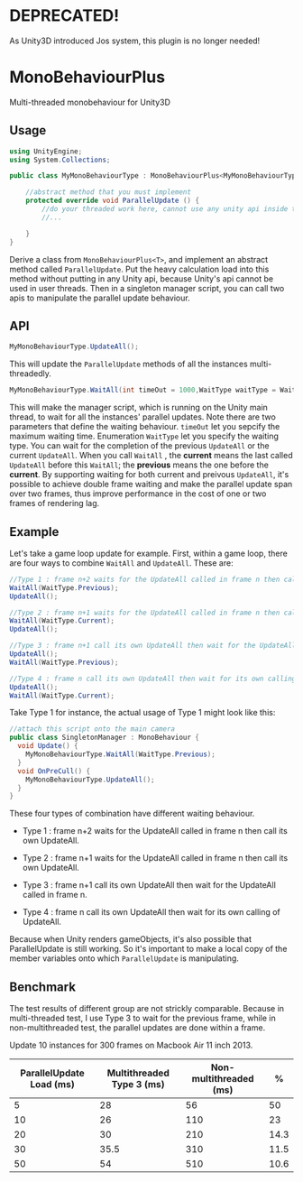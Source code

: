 # DEPRECATED!
As Unity3D introduced Jos system, this plugin is no longer needed!
# MonoBehaviourPlus
Multi-threaded monobehaviour for Unity3D  
## Usage

```c#
using UnityEngine;
using System.Collections;

public class MyMonoBehaviourType : MonoBehaviourPlus<MyMonoBehaviourType> {

	//abstract method that you must implement
	protected override void ParallelUpdate () {
		//do your threaded work here, cannot use any unity api inside this
		//...

	}
}
```
Derive a class from ``MonoBehaviourPlus<T>``, and implement an abstract method called ``ParallelUpdate``. Put the heavy calculation load into this method without putting in any Unity api, because Unity's api cannot be used in user threads.  Then in a singleton manager script, you can call two apis to manipulate the parallel update behaviour.

## API

```c#
MyMonoBehaviourType.UpdateAll();
```
This will update the `ParallelUpdate` methods of all the instances multi-threadedly.


```c#
MyMonoBehaviourType.WaitAll(int timeOut = 1000,WaitType waitType = WaitType.Previous);
```
This will make the manager script, which is running on the Unity main thread, to wait for all the instances' parallel updates.
Note there are two parameters that define the waiting behaviour. `timeOut` let you sepcify the maximum waiting time. Enumeration `WaitType` let you specify the waiting type. You can wait for the completion of the previous `UpdateAll` or the current `UpdateAll`. When you call `WaitAll` , the **current** means the last called `UpdateAll` before this `WaitAll`; the **previous** means the one before the **current**. By supporting waiting for both current and preivous `UpdateAll`, it's possible to achieve double frame waiting and make the parallel update span over two frames, thus improve performance in the cost of one or two frames of rendering lag.

## Example
Let's take a game loop update for example.
First, within a game loop, there are four ways to combine `WaitAll` and `UpdateAll`. These are:

```c#
//Type 1 : frame n+2 waits for the UpdateAll called in frame n then call its own UpdateAll.
WaitAll(WaitType.Previous);
UpdateAll();				
```
```c#
//Type 2 : frame n+1 waits for the UpdateAll called in frame n then call its own UpdateAll.
WaitAll(WaitType.Current);
UpdateAll();
```
```c#
//Type 3 : frame n+1 call its own UpdateAll then wait for the UpdateAll called in frame n.
UpdateAll();
WaitAll(WaitType.Previous);
```
```c#
//Type 4 : frame n call its own UpdateAll then wait for its own calling of UpdateAll.
UpdateAll();
WaitAll(WaitType.Current);
```
Take Type 1 for instance, the actual usage of Type 1 might look like this:
```c#
//attach this script onto the main camera
public class SingletonManager : MonoBehaviour {
  void Update() {
    MyMonoBehaviourType.WaitAll(WaitType.Previous);
  }
  void OnPreCull() {
    MyMonoBehaviourType.UpdateAll();
  }
}
```
These four types of combination have different waiting behaviour.
- Type 1 : frame n+2 waits for the UpdateAll called in frame n then call its own UpdateAll.

- Type 2 : frame n+1 waits for the UpdateAll called in frame n then call its own UpdateAll.

- Type 3 : frame n+1 call its own UpdateAll then wait for the UpdateAll called in frame n.

- Type 4 : frame n call its own UpdateAll then wait for its own calling of UpdateAll.

Because when Unity renders gameObjects, it's also possible that ParallelUpdate is still working. So it's important to make a local copy of the member variables onto which `ParallelUpdate` is manipulating.

## Benchmark

The test results of different group are not strickly comparable. Because in multi-threaded test, I use Type 3 to wait for the previous frame, while in non-multithreaded test, the parallel updates are done within a frame.

Update 10 instances for 300 frames on Macbook Air 11 inch 2013.

| ParallelUpdate Load (ms) | Multithreaded Type 3 (ms) | Non-multithreaded (ms) | %    |
| ------------------------ | ------------------------- | ---------------------- | ---- |
| 5                        | 28                        | 56                     | 50   |
| 10                       | 26                        | 110                    | 23   |
| 20                       | 30                        | 210                    | 14.3 |
| 30                       | 35.5                      | 310                    | 11.5 |
| 50                       | 54                        | 510                    | 10.6 |



